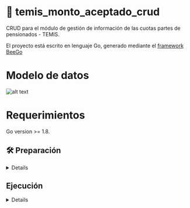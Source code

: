 
# :ledger: temis_monto_aceptado_crud

CRUD para el módulo de gestión de información de las cuotas partes de pensionados - TEMIS.

El proyecto está escrito en lenguaje Go, generado mediante el <a href="https://beego.me/">framework BeeGo</a>

# Modelo de datos

![alt text](https://ibb.co/dBfgPSd)

# Requerimientos

Go version >= 1.8.

<summary><h2> 🛠️ Preparación </h2></summary>
<details>

  # Opción 1

  ```shell 
      go get github.com/udistrital/temis_monto_aceptado_crud
  ```
  
  # Opción 2

  - Clonar el proyecto del repositorio de git en la carpeta local
  
  ```shell 
    cd ~go/src/github.com/udistrital 

    git clone https://github.com/udistrital/temis_monto_aceptado_crud.git
  ```
  
  Entramos a la carpeta del proyecto instalado

  ```shell 
      cd ~/temis_monto_aceptado_crud/
  ```

  Instalar dependencias del proyecto

  ```shell 
     go get
  ```
</details>

<summary><h2> Ejecución </h2></summary>
<details>

  Ubicado en la raíz del proyecto

  ```shell 
      cd ~/go/src/github.com/udistrital/temis_monto_aceptado_crud
  ```
   
  Ejecutar
  
  ```shell 
      bee run
  ```

  Si se quiere ejecutar el swagger

  ```shell 
      bee run -downdoc=true -gendoc=true
  ```
</details>